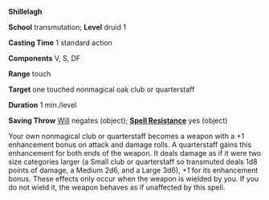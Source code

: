  **Shillelagh**

**School** transmutation; **Level** druid 1

**Casting Time** 1 standard action

**Components** V, S, DF

**Range** touch

**Target** one touched nonmagical oak club or quarterstaff

**Duration** 1 min./level

**Saving Throw** [Will](../combat.html#_will) negates (object); **[Spell Resistance](../glossary.html#_spell-resistance)** yes (object)

Your own nonmagical club or quarterstaff becomes a weapon with a +1 enhancement bonus on attack and damage rolls. A quarterstaff gains this enhancement for both ends of the weapon. It deals damage as if it were two size categories larger (a Small club or quarterstaff so transmuted deals 1d8 points of damage, a Medium 2d6, and a Large 3d6), +1 for its enhancement bonus. These effects only occur when the weapon is wielded by you. If you do not wield it, the weapon behaves as if unaffected by this spell.

